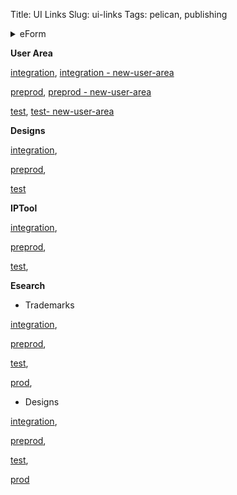 Title: UI Links
Slug: ui-links
Tags: pelican, publishing



<details>
	<summary> eForm </summary>

		<a href="https://integration.euipo.europa.eu/eutm-efiling" target="_blank">integration</a>,

		<a href="https://pp.euipo.europa.eu/eutm-efiling/" target="_blank"/>preprod</a>,

		<a href="https://test.euipo.europa.eu/eutm-efiling/" target="_blank"/>test</a>
 
</details>
  
  



**User Area** 

<a href="https://int-www.euipo.europa.eu/en/user-area" target="_blank">integration</a>,
<a href="https://int-www.euipo.europa.eu/en/new-user-area" target="_blank">integration - new-user-area</a>

<a href="https://pp-www.euipo.europa.eu/en/user-area" target="_blank"/>preprod</a>,
<a href="https://pp-www.euipo.europa.eu/en/new-user-area" target="_blank"/>preprod - new-user-area</a>

<a href="https://test-www.euipo.europa.eu/en/user-area" target="_blank">test</a>,
<a href="https://test-www.euipo.europa.eu/en/new-user-area" target="_blank">test- new-user-area</a>


**Designs**

<a href="https://integration.euipo.europa.eu/design-efiling" target="_blank">integration</a>,

<a href="https://pp.euipo.europa.eu/design-efiling" target="_blank"/>preprod</a>,

<a href="https://test.euipo.europa.eu/design-efiling" target="_blank"/>test</a>



**IPTool** 	

<a href="http://int-iptool-1-lbr.dev.oami.eu/#search" target="_blank">integration</a>, 

<a href="http://pp-ipt-iptool-lbr.test.oami.eu/#search" target="_blank">preprod</a>,

<a href="http://test-iptool-1-lbr.dev.oami.eu/#search" target="_blank">test</a>,



**Esearch** 

- Trademarks

<a href="https://integration.euipo.europa.eu/eSearch/#advanced/trademarks" target="_blank">integration</a>,

<a href="https://pp.euipo.europa.eu/eSearch/#advanced/trademarks" target="_blank">preprod</a>,

<a href="https://test.euipo.europa.eu/eSearch/#advanced/trademarks" target="_blank">test</a>,

<a href="https://euipo.europa.eu/eSearch/#advanced/trademarks" target="_blank">prod</a>,

-  Designs

<a href="https://integration.euipo.europa.eu/eSearch/#details/designs/099010506-0001" target="_blank">integration</a>,

<a href="https://pp.euipo.europa.eu/eSearch/#details/designs/099010506-0001" target="_blank">preprod</a>,

<a href="https://test.euipo.europa.eu/eSearch/#details/designs/099010506-0001" target="_blank">test</a>,

<a href="https://euipo.europa.eu/eSearch/#details/designs/099010506-0001" target="_blank">prod</a>



	